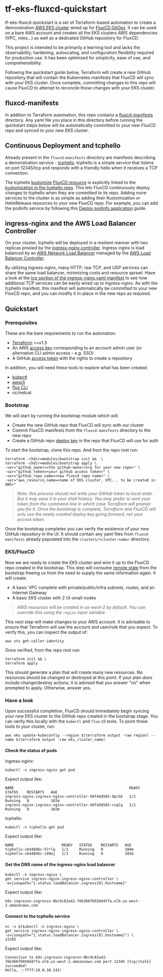 # tf-eks-fluxcd-quickstart

tf-eks-fluxcd-quickstart is a set of Terraform-based automation to create a demonstration [AWS EKS cluster](https://docs.aws.amazon.com/eks/latest/userguide/what-is-eks.html)
wired up for [FluxCD GitOps](https://fluxcd.io/flux/). It can be used on a bare AWS account and creates all
the EKS clusters AWS dependencies (VPC, roles...) as well as a dedicated GitHub repository for FluxCD.

This project is intended to be primarily a learning tool and lacks the observability, hardening, autoscaling, and
configuration flexibility required for production use. It has been optimized for simplicity, ease of use, and 
comprehensibility.

Following the quickstart guide below, Terraform will create a new GitHub repository that will contain the Kubernetes manifests that
FluxCD will sync with your EKS cluster. Once complete, committing changes to this repo will cause FluxCD to attempt to
reconcile those changes with your EKS cluster.

## fluxcd-manifests

In addition to Terraform automation, this repo contains a [fluxcd-manifests](./fluxcd-manifests) directory. Any yaml
file you place in this directory before running the quickstart steps below will be automatically committed to your new
FluxCD repo and synced to your new EKS cluster. 

## Continuous Deployment and tcphello

Already present in the `fluxcd-manifests` directory are manifests describing a demonstration service - [tcphello](https://github.com/eyablonowitz/tcphello).
tcphello is a simple service that listens on port 12345/tcp and responds with a friendly hello when it receives a TCP
connection.

The tcphello [kustomize](https://kustomize.io) [FluxCD resource](./fluxcd-manifests/tcphello.yaml) is explicitly linked to the
[kustomization in the tcphello repo](https://github.com/eyablonowitz/tcphello/tree/main/kustomize). This lets FluxCD
continuously deploy changes to tcphello when they are committed to its repo. Adding more services to the cluster is as
simple as adding their Kustomization or HelmRelease resources to your new FluxCD repo. For example, you can add the
podinfo service by following this [Deploy podinfo application](https://fluxcd.io/flux/get-started/#deploy-podinfo-application)
guide.

## ingress-nginx and the AWS Load Balancer Controller

On your cluster, tcphello will be deployed in a resilient manner with two replicas proxied by the [ingress-nginx controller](https://github.com/kubernetes/ingress-nginx).
Ingress-nginx is load balanced by an [AWS Network Load Balancer](https://docs.aws.amazon.com/elasticloadbalancing/latest/network/introduction.html)
managed by the [AWS Load Balancer Controller](https://kubernetes-sigs.github.io/aws-load-balancer-controller/v2.4/).

By utilizing ingress-nginx, many HTTP, raw TCP, and UDP services can share the same load balancer, minimizing costs
and resource sprawl. Have a look at the [tcp section of the ingress-nginx.yaml manifest](./fluxcd-manifests/ingress-nginx.yaml#L41-L42)
to see how additional TCP services can be easily wired up to ingress-nginx. As with the tcphello manifest, this manifest
will automatically be committed to your new FluxCD repo, and you can modify it in-place in the new repo as required.

## Quickstart

### Prerequisites

These are the bare requirements to run the automation:
- [Terraform](https://developer.hashicorp.com/terraform/tutorials/aws-get-started/install-cli) >=v1.3
- An AWS [access key](https://docs.aws.amazon.com/IAM/latest/UserGuide/id_credentials_access-keys.html) 
  corresponding to an account admin user (or alternative CLI admin access - e.g. SSO)
- A GitHub [access token](https://docs.github.com/en/authentication/keeping-your-account-and-data-secure/creating-a-personal-access-token)
  with the rights to create a repository

In addition, you will need these tools to explore what has been created:
- [kubectl](https://kubernetes.io/docs/tasks/tools/)
- [awscli](https://docs.aws.amazon.com/cli/latest/userguide/getting-started-install.html)
- [flux CLI](https://fluxcd.io/flux/cmd/)
- nc/netcat

### Bootstrap

We will start by running the bootstrap module which will:
- Create the new GitHub repo that FluxCD will sync with our cluster
- Commit FluxCD manifests from the `fluxcd-manifests` directory to the new repo
- Create a GitHub repo [deploy key](https://docs.github.com/en/developers/overview/managing-deploy-keys#deploy-keys) in
  the repo that FluxCD will use for auth

To start the bootstrap, clone this repo. And from the repo root run:

```shell
terraform -chdir=modules/bootstrap init &&  \
terraform -chdir=modules/bootstrap apply \
-var="github_owner=<the github-owner/org for your new repo>" \
-var="github_token=<your github access token>" \
-var="github_repo_name=<new fluxcd repo name>" \
-var="aws_resource_name=<name of EKS cluster, VPC... to be created in AWS>"
```

> *Note: this process should not write your GitHub token to local state. But it may save it in your shell history.
> You may prefer to omit your token from the command-line in which case Terraform will prompt you for it. Once
> the bootstrap is complete, Terraform and FluxCD will only use the newly created deploy key going forward, not your
> access token.*

Once the bootstrap completes you can verify the existence of your new GitHub repository in the UI. It should
contain any yaml files from `fluxcd-manifests` already populated into the `clusters/<cluster-name/` directory.

### EKS/FluxCD

Now we are ready to create the EKS cluster and wire it up to the FluxCD repo created in the bootstrap. This step will
consume [remote state](https://developer.hashicorp.com/terraform/language/state/remote-state-data) from the bootstrap
freeing us from the need to supply the same information again. It will create:
- A basic VPC complete with private/public/infra subnets, routes, and an Internet Gateway
- A basic EKS cluster with 2 t3-small nodes

> *AWS resources will be created in us-west-2 by default. You can override this using the `region` input variable*

This next step will make changes to your AWS account. It is advisable to ensure that Terraform will use the account and
user/role that you expect. To verify this, you can inspect the output of:
```shell
aws sts get-caller-identity
```

Once verified, from the repo root run:
```shell
terraform init && \
terraform apply
```

This should generate a plan that will create many new resources. No resources should be changed or destroyed at this 
point. If your plan *does* include change/destroy actions, it is advised that you answer "no" when prompted to apply.
Otherwise, answer yes.

### Have a look

Upon successful completion, FluxCD should immediately begin syncing your new EKS cluster to the GitHub repo created in
the bootstrap stage. You can verify this locally with the `kubectl` and `flux` cli tools. To point these tools to your
cluster, run:

```shell
aws eks update-kubeconfig --region $(terraform output -raw region) --name $(terraform output -raw eks_cluster_name)
```

#### Check the status of pods
ingress-nginx:
```shell
kubectl -n ingress-nginx get pod
```

Expect output like:
```shell
NAME                                                     READY   STATUS    RESTARTS   AGE
ingress-nginx-ingress-nginx-controller-9df4dd565-9pc56   1/1     Running   0          102m
ingress-nginx-ingress-nginx-controller-9df4dd565-cvqlq   1/1     Running   0          102m
```

tcphello:
```shell
kubectl -n tcphello get pod
```

Expect output like:
```shell
NAME                      READY   STATUS    RESTARTS   AGE
tcphello-cb448d6c-h7rlq   1/1     Running   0          104m
tcphello-cb448d6c-z99wj   1/1     Running   0          103m
```

#### Get the DNS name of the ingress-nginx load balancer
```shell
kubectl -n ingress-nginx \
get service ingress-nginx-ingress-nginx-controller \
-o=jsonpath="{.status.loadBalancer.ingress[0].hostname}"
```

Expect output like:
```shell
k8s-ingressn-ingressn-0bc9c82a42-76b366f6920d47fa.elb.us-west-2.amazonaws.com
```

#### Connect to the tcphello service
```shell
nc -v $(kubectl -n ingress-nginx \
get service ingress-nginx-ingress-nginx-controller \
-o=jsonpath="{.status.loadBalancer.ingress[0].hostname}") \
12345
```
Expect output like:
```shell
Connection to k8s-ingressn-ingressn-0bc9c82a42-76b366f6920d47fa.elb.us-west-2.amazonaws.com port 12345 [tcp/italk] succeeded!
Hello, ::ffff:10.0.10.143!
```
